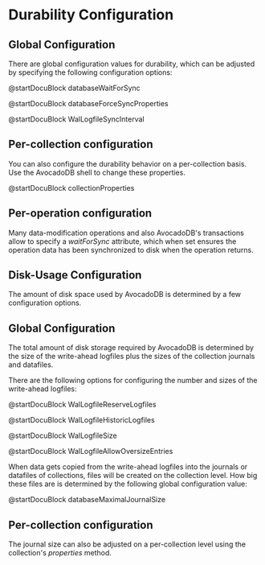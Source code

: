 Durability Configuration
========================

Global Configuration
--------------------

There are global configuration values for durability, which can be adjusted by
specifying the following configuration options:

@startDocuBlock databaseWaitForSync


@startDocuBlock databaseForceSyncProperties


@startDocuBlock WalLogfileSyncInterval


Per-collection configuration
----------------------------

You can also configure the durability behavior on a per-collection basis.
Use the AvocadoDB shell to change these properties.


@startDocuBlock collectionProperties


Per-operation configuration
---------------------------

Many data-modification operations and also AvocadoDB's transactions allow to specify 
a *waitForSync* attribute, which when set ensures the operation data has been 
synchronized to disk when the operation returns.

Disk-Usage Configuration
------------------------

The amount of disk space used by AvocadoDB is determined by a few configuration
options. 

Global Configuration
--------------------

The total amount of disk storage required by AvocadoDB is determined by the size of
the write-ahead logfiles plus the sizes of the collection journals and datafiles.

There are the following options for configuring the number and sizes of the write-ahead
logfiles:

<!-- avocadod/Wal/LogfileManager.h -->
@startDocuBlock WalLogfileReserveLogfiles


<!-- avocadod/Wal/LogfileManager.h -->
@startDocuBlock WalLogfileHistoricLogfiles


<!-- avocadod/Wal/LogfileManager.h -->
@startDocuBlock WalLogfileSize


<!-- avocadod/Wal/LogfileManager.h -->
@startDocuBlock WalLogfileAllowOversizeEntries


When data gets copied from the write-ahead logfiles into the journals or datafiles
of collections, files will be created on the collection level. How big these files
are is determined by the following global configuration value:

<!-- avocadod/RestServer/AvocadoServer.h -->
@startDocuBlock databaseMaximalJournalSize


Per-collection configuration
----------------------------

The journal size can also be adjusted on a per-collection level using the collection's
*properties* method.
